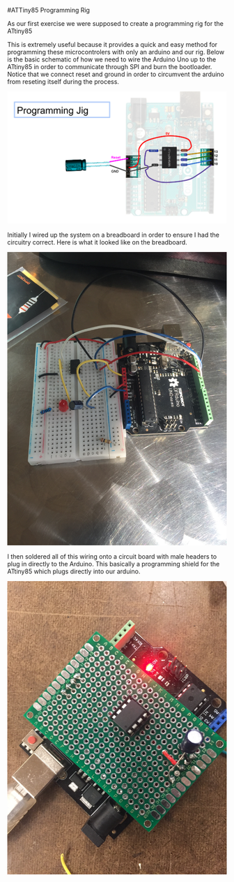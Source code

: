 #ATTiny85 Programming Rig

As our first exercise we were supposed to create a programming rig for the ATtiny85 

This is extremely useful because it provides a quick and easy method for programming these microcontrolers with only an arduino and our rig. Below is the basic schematic of how we need to wire the Arduino Uno up to the ATtiny85 in order to communicate through SPI and burn the bootloader. Notice that we connect reset and ground in order to circumvent the arduino from reseting itself during the process.  

![Schematic](images/schem.png)


Initially I wired up the system on a breadboard in order to ensure I had the circuitry correct. Here is what it looked like on the breadboard.

![Breadboard circuit](images/bread.JPG)

I then soldered all of this wiring onto a circuit board with male headers to plug in directly to the Arduino. This basically a programming shield for the ATtiny85 which plugs directly into our arduino. 

![Rigged circuit](images/rigged.JPG)




